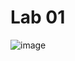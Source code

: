 # Lab 01
![image](https://user-images.githubusercontent.com/40375246/58339232-1f8a0f80-7e17-11e9-985c-7e3044ef05e7.png)
